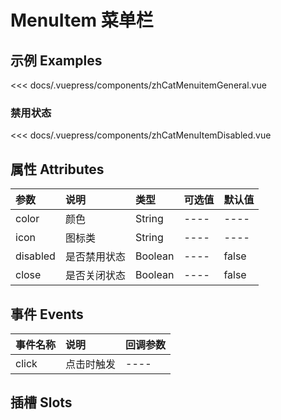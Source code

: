 
# MenuItem 菜单栏

## 示例 Examples

<zh-cat-menuitem-general></zh-cat-menuitem-general>
<code-show>
<<< docs/.vuepress/components/zhCatMenuitemGeneral.vue 
</code-show>

### 禁用状态

<zh-cat-menu-item-disabled></zh-cat-menu-item-disabled>
<code-show>
<<< docs/.vuepress/components/zhCatMenuItemDisabled.vue
</code-show>

## 属性 Attributes

| 参数  | 说明  | 类型   | 可选值           | 默认值 |
|:------|:-------------|:-------|:------------------|:--------|
| color  | 颜色  | String | ---- | ---- |
| icon | 图标类 | String | ---- | ---- |
| disabled | 是否禁用状态 | Boolean |  ----   | false |
| close | 是否关闭状态 | Boolean |  ----   | false |

## 事件 Events

| 事件名称  | 说明    | 回调参数 |
|:------|:---------------|:--------|
| click | 点击时触发 | ---- |
## 插槽 Slots
<!-- 
| 插槽名称  | 说明 |
|:------|:---------------| -->
